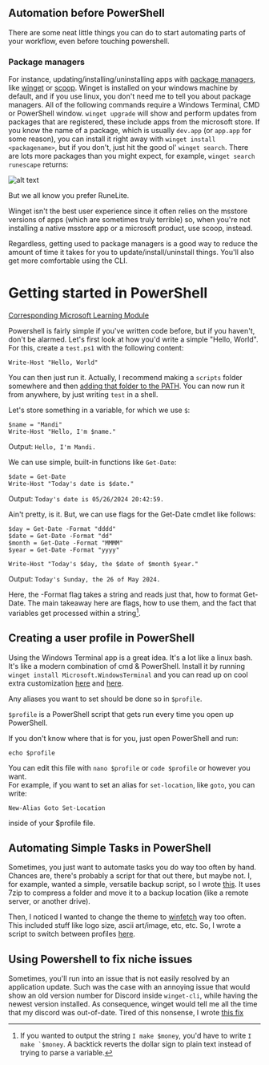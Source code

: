 ## Automation before PowerShell

There are some neat little things you can do to start automating parts of your workflow, even before touching powershell. 

### Package managers

For instance, updating/installing/uninstalling apps with [package managers](), like [winget](https://learn.microsoft.com/en-us/windows/package-manager/winget/) or [scoop](https://scoop.sh/). Winget is installed on your windows machine by default, and if you use linux, you don't need me to tell you about package managers. 
All of the following commands require a Windows Terminal, CMD or PowerShell window.
```winget upgrade``` will show and perform updates from packages that are registered, these include apps from the microsoft store. If you know the name of a package, which is usually ```dev.app``` (or ```app.app``` for some reason), you can install it right away with ```winget install <packagename>```, but if you don't, just hit the good ol' ```winget search```. There are lots more packages than you might expect, for example, ```winget search runescape``` returns:

![alt text](RunescapeCLI.png)

But we all know you prefer RuneLite.

Winget isn't the best user experience since it often relies on the msstore versions of apps (which are sometimes truly terrible) so, when you're not installing a native msstore app or a microsoft product, use scoop, instead.

Regardless, getting used to package managers is a good way to reduce the amount of time it takes for you to update/install/uninstall things. You'll also get more comfortable using the CLI.

### 

# Getting started in PowerShell

[Corresponding Microsoft Learning Module](https://learn.microsoft.com/en-us/training/modules/introduction-to-powershell/)

Powershell is fairly simple if you've written code before, but if you haven't, don't be alarmed. Let's first look at how you'd write a simple "Hello, World".
For this, create a ```test.ps1``` with the following content:
```
Write-Host "Hello, World"
```
You can then just run it. Actually, I recommend making a ```scripts``` folder somewhere and then [adding that folder to the PATH](https://stackoverflow.com/questions/44272416/how-to-add-a-folder-to-path-environment-variable-in-windows-10-with-screensho). You can now run it from anywhere, by just writing ```test``` in a shell.

Let's store something in a variable, for which we use ```$```:
```
$name = "Mandi"
Write-Host "Hello, I'm $name."
```
Output: ```Hello, I'm Mandi.```

We can use simple, built-in functions like ```Get-Date```:
```
$date = Get-Date
Write-Host "Today's date is $date."
```
Output: ```Today's date is 05/26/2024 20:42:59.```

Ain't pretty, is it. But, we can use flags for the Get-Date cmdlet like follows:
```
$day = Get-Date -Format "dddd"
$date = Get-Date -Format "dd"
$month = Get-Date -Format "MMMM"
$year = Get-Date -Format "yyyy"

Write-Host "Today's $day, the $date of $month $year."
```
Output: ```Today's Sunday, the 26 of May 2024.```

Here, the -Format flag takes a string and reads just that, how to format Get-Date. The main takeaway here are flags, how to use them, and the fact that variables get processed within a string[^1].

## Creating a user profile in PowerShell

Using the Windows Terminal app is a great idea. It's a lot like a linux bash. It's like a modern combination of cmd & PowerShell. Install it by running ```winget install Microsoft.WindowsTerminal``` and you can read up on cool extra customization [here](https://dev.to/ansonh/customize-beautify-your-windows-terminal-2022-edition-541l) and [here](https://learn.microsoft.com/en-us/windows/terminal/tutorials/custom-prompt-setup).

Any aliases you want to set should be done so in `$profile`.

`$profile` is a PowerShell script that gets run every time you open up PowerShell.

If you don't know where that is for you, just open PowerShell and run:
```shell
echo $profile
```
You can edit this file with `nano $profile` or `code $profile` or however you want.\
For example, if you want to set an alias for `set-location`, like `goto`, you can write:
```shell
New-Alias Goto Set-Location
```
inside of your $profile file.

## Automating Simple Tasks in PowerShell

Sometimes, you just want to automate tasks you do way too often by hand. Chances are, there's probably a script for that out there, but maybe not. I, for example, wanted a simple, versatile backup script, so I wrote [this](https://github.com/FlyMandi/PWSH-Collection?tab=readme-ov-file#automated-backup). It uses 7zip to compress a folder and move it to a backup location (like a remote server, or another drive).

Then, I noticed I wanted to change the theme to [winfetch](https://github.com/lptstr/winfetch) way too often. This included stuff like logo size, ascii art/image, etc, etc. So, I wrote a script to switch between profiles [here](https://github.com/FlyMandi/PWSH-Collection?tab=readme-ov-file#swap-between-winfetch-configs).

## Using Powershell to fix niche issues

Sometimes, you'll run into an issue that is not easily resolved by an application update. Such was the case with an annoying issue that would show an old version number for Discord inside `winget-cli`, while having the newest version installed. As consequence, winget would tell me all the time that my discord was out-of-date. Tired of this nonsense, I wrote [this fix](https://github.com/FlyMandi/PWSH-Collection/tree/main?tab=readme-ov-file#fix-winget-showing-out-of-date-package-version-with-updated-app)

[^1]: If you wanted to output the string `I make $money`, you'd have to write ```I make `$money```. A backtick reverts the dollar sign to plain text instead of trying to parse a variable.